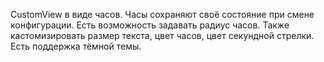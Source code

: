CustomView в виде часов. Часы сохраняют своё состояние при смене конфигурации. Есть возможность задавать радиус часов.
Также кастомизировать размер текста, цвет часов, цвет секундной стрелки. Есть поддержка тёмной темы.


